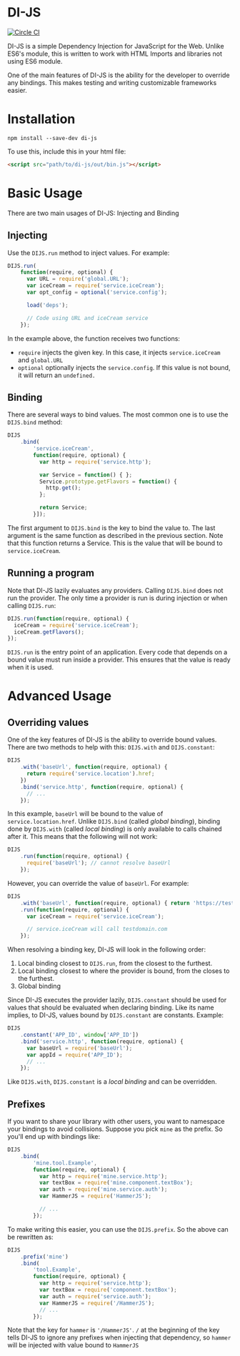 # DI-JS

[![Circle CI](https://circleci.com/gh/garysoed/di.svg?style=svg)](https://circleci.com/gh/garysoed/di)

DI-JS is a simple Dependency Injection for JavaScript for the Web. Unlike ES6's module, this is written to work with HTML Imports and libraries not using ES6 module.

One of the main features of DI-JS is the ability for the developer to override any bindings. This makes testing and writing customizable frameworks easier.

# Installation

```
npm install --save-dev di-js
```

To use this, include this in your html file:

```html
<script src="path/to/di-js/out/bin.js"></script>
```

# Basic Usage

There are two main usages of DI-JS: Injecting and Binding

## Injecting

Use the `DIJS.run` method to inject values. For example:

```javascript
DIJS.run(
    function(require, optional) {
      var URL = require('global.URL');
      var iceCream = require('service.iceCream');
      var opt_config = optional('service.config');

      load('deps');

      // Code using URL and iceCream service
    });
```

In the example above, the function receives two functions:

-  `require` injects the given key. In this case, it injects `service.iceCream` and `global.URL`
-  `optional` optionally injects the `service.config`. If this value is not bound, it will return
   an `undefined.`

## Binding

There are several ways to bind values. The most common one is to use the `DIJS.bind` method:

```javascript
DIJS
    .bind(
        'service.iceCream',
        function(require, optional) {
          var http = require('service.http');

          var Service = function() { };
          Service.prototype.getFlavors = function() {
            http.get();
          };

          return Service;
        }]);
```

The first argument to `DIJS.bind` is the key to bind the value to. The last argument is the same
function  as described in the previous section. Note that this function returns a Service. This is
the value that will be bound to `service.iceCream`.

## Running a program

Note that DI-JS lazily evaluates any providers. Calling `DIJS.bind` does not run the provider. The
only time a provider is run is during injection or when calling `DIJS.run`:

```javascript
DIJS.run(function(require, optional) {
  iceCream = require('service.iceCream');
  iceCream.getFlavors();
});
```

`DIJS.run` is the entry point of an application. Every code that depends on a bound value must run
inside a provider. This ensures that the value is ready when it is used.

# Advanced Usage

## Overriding values

One of the key features of DI-JS is the ability to override bound values. There are two methods to
help with this: `DIJS.with` and `DIJS.constant`:

```javascript
DIJS
    .with('baseUrl', function(require, optional) {
      return require('service.location').href;
    })
    .bind('service.http', function(require, optional) {
      // ...
    });
```

In this example, `baseUrl` will be bound to the value of `service.location.href`. Unlike
`DIJS.bind` (called *global binding*), binding done by `DIJS.with` (called *local binding*) is only
available to calls chained after it. This means that the following will not work:

```javascript
DIJS
    .run(function(require, optional) {
      require('baseUrl'); // cannot resolve baseUrl
    });
```

However, you can override the value of `baseUrl`. For example:

```javascript
DIJS
    .with('baseUrl', function(require, optional) { return 'https://testdomain.com'; })
    .run(function(require, optional) {
      var iceCream = require('service.iceCream');

      // service.iceCream will call testdomain.com
    });
```

When resolving a binding key, DI-JS will look in the following order:

1. Local binding closest to `DIJS.run`, from the closest to the furthest.
2. Local binding closest to where the provider is bound, from the closes to the furthest.
3. Global binding

Since DI-JS executes the provider lazily, `DIJS.constant` should be used for values that should be
evaluated when declaring binding. Like its name implies, to DI-JS, values bound by `DIJS.constant`
are constants. Example:

```javascript
DIJS
    .constant('APP_ID', window['APP_ID'])
    .bind('service.http', function(require, optional) {
      var baseUrl = require('baseUrl');
      var appId = require('APP_ID');
      // ...
    });
```

Like `DIJS.with`, `DIJS.constant` is a *local binding* and can be overridden.

## Prefixes

If you want to share your library with other users, you want to namespace your bindings to avoid collisions. Suppose you pick `mine` as the prefix. So you'll end up with bindings like:

```javascript
DIJS
    .bind(
        'mine.tool.Example',
        function(require, optional) {
          var http = require('mine.service.http');
          var textBox = require('mine.component.textBox');
          var auth = require('mine.service.auth');
          var HammerJS = require('HammerJS');

          // ...
        });
```

To make writing this easier, you can use the `DIJS.prefix`. So the above can be rewritten as:

```javascript
DIJS
    .prefix('mine')
    .bind(
        'tool.Example',
        function(require, optional) {
          var http = require('service.http');
          var textBox = require('component.textBox');
          var auth = require('service.auth');
          var HammerJS = require('/HammerJS');
          // ...
        });
```

Note that the key for `hammer` is `'/HammerJS'`. `/` at the beginning of the key tells DI-JS to
ignore any prefixes when injecting that dependency, so `hammer` will be injected with value bound
to `HammerJS`
